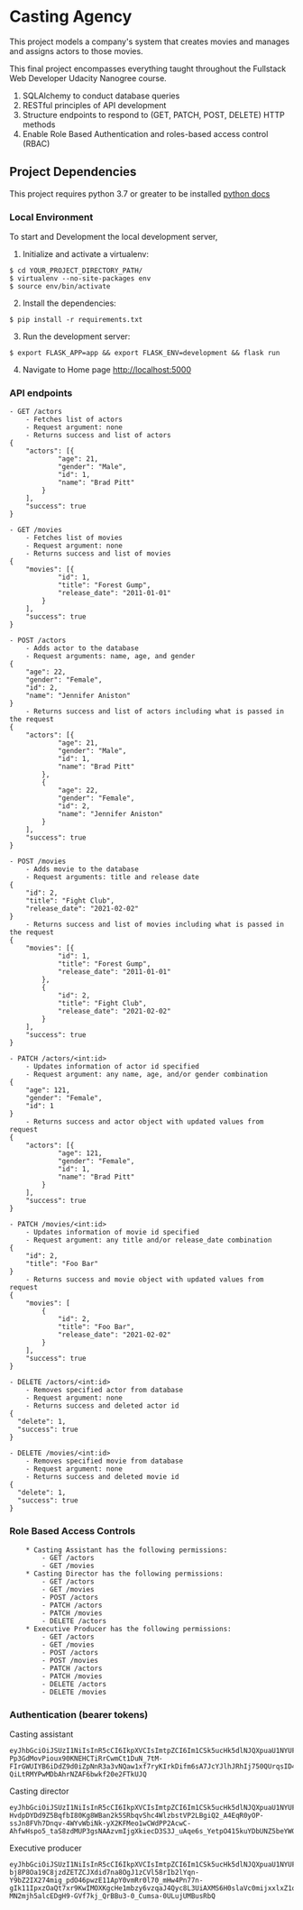 # Casting Agency
This project models a company's system that creates movies and manages and assigns actors to those movies. 

This final project encompasses everything taught throughout the Fullstack Web Developer Udacity Nanogree course. 
1) SQLAlchemy to conduct database queries
2) RESTful principles of API development
3) Structure endpoints to respond to (GET, PATCH, POST, DELETE) HTTP methods
4) Enable Role Based Authentication and roles-based access control (RBAC)



## Project Dependencies
This project requires python 3.7 or greater to be installed [python docs](https://wiki.python.org/moin/BeginnersGuide/Download)


### Local Environment
To start and Development the local development server,

1. Initialize and activate a virtualenv:
  ```
  $ cd YOUR_PROJECT_DIRECTORY_PATH/
  $ virtualenv --no-site-packages env
  $ source env/bin/activate
  ```

2. Install the dependencies:
  ```
  $ pip install -r requirements.txt
  ```

3. Run the development server:
  ```
  $ export FLASK_APP=app && export FLASK_ENV=development && flask run
  ```

4. Navigate to Home page [http://localhost:5000](http://localhost:5000)


### API endpoints
```
- GET /actors
    - Fetches list of actors
    - Request argument: none
    - Returns success and list of actors
{
	"actors": [{
			"age": 21,
			"gender": "Male",
			"id": 1,
			"name": "Brad Pitt"
		}
	],
	"success": true
}

- GET /movies
    - Fetches list of movies
    - Request argument: none
    - Returns success and list of movies
{
	"movies": [{
			"id": 1,
			"title": "Forest Gump",
			"release_date": "2011-01-01"
		}
	],
	"success": true
}

- POST /actors
    - Adds actor to the database
    - Request arguments: name, age, and gender
{
    "age": 22,
    "gender": "Female",
    "id": 2,
    "name": "Jennifer Aniston"
}
    - Returns success and list of actors including what is passed in the request
{
	"actors": [{
			"age": 21,
			"gender": "Male",
			"id": 1,
			"name": "Brad Pitt"
		},
		{
			"age": 22,
			"gender": "Female",
			"id": 2,
			"name": "Jennifer Aniston"
		}
	],
	"success": true
}

- POST /movies
    - Adds movie to the database
    - Request arguments: title and release date
{
    "id": 2,
    "title": "Fight Club",
    "release_date": "2021-02-02"
}
    - Returns success and list of movies including what is passed in the request
{
	"movies": [{
			"id": 1,
			"title": "Forest Gump",
			"release_date": "2011-01-01"
		},
		{
			"id": 2,
			"title": "Fight Club",
			"release_date": "2021-02-02"
		}
	],
	"success": true
}

- PATCH /actors/<int:id>
    - Updates information of actor id specified
    - Request argument: any name, age, and/or gender combination
{
    "age": 121,
    "gender": "Female",
    "id": 1
}
    - Returns success and actor object with updated values from request
{
	"actors": [{
			"age": 121,
			"gender": "Female",
			"id": 1,
			"name": "Brad Pitt"
		}
	],
	"success": true
}

- PATCH /movies/<int:id>
    - Updates information of movie id specified
    - Request argument: any title and/or release_date combination
{
    "id": 2,
    "title": "Foo Bar"
}
    - Returns success and movie object with updated values from request
{
	"movies": [
		{
			"id": 2,
			"title": "Foo Bar",
			"release_date": "2021-02-02"
		}
	],
	"success": true
}

- DELETE /actors/<int:id>
    - Removes specified actor from database
    - Request argument: none
    - Returns success and deleted actor id
{
  "delete": 1,
  "success": true
}

- DELETE /movies/<int:id>
    - Removes specified movie from database
    - Request argument: none
    - Returns success and deleted movie id
{
  "delete": 1,
  "success": true
}
```
    

    
### Role Based Access Controls
```
    * Casting Assistant has the following permissions:
        - GET /actors
        - GET /movies
    * Casting Director has the following permissions:
        - GET /actors
        - GET /movies
        - POST /actors
        - PATCH /actors
        - PATCH /movies
        - DELETE /actors
    * Executive Producer has the following permissions:
        - GET /actors
        - GET /movies
        - POST /actors
        - POST /movies
        - PATCH /actors
        - PATCH /movies
        - DELETE /actors
        - DELETE /movies
```
        
        
### Authentication (bearer tokens)
Casting assistant
```
eyJhbGciOiJSUzI1NiIsInR5cCI6IkpXVCIsImtpZCI6Im1CSk5ucHk5dlNJQXpuaU1NYUF4ViJ9.eyJpc3MiOiJodHRwczovL2Rldi04ZnhjdGxlYy51cy5hdXRoMC5jb20vIiwic3ViIjoiYXV0aDB8NjA0NDMwZDAwZDlmNzEwMDcwZWU2NGM3IiwiYXVkIjoiaHR0cHM6Ly9jYXN0aW5nLWFnZW5jeS8iLCJpYXQiOjE2MTU1MjE1NTIsImV4cCI6MTYxNTU5MzU1MiwiYXpwIjoiR2hyT282c3FkU2paY2txMnB1QlB2d1ZacmdrZmR5M1YiLCJzY29wZSI6IiIsInBlcm1pc3Npb25zIjpbImdldDphY3RvcnMiLCJnZXQ6bW92aWVzIl19.YguobDkRrWR66UZXugJGnYJ70LsKC6LUzHrbPYLU6Qgky576eVEJNpXQYwlX1VwynDZYLji8DrVAuTktoFYz73tTX77ZYl4G5a1jMMpLEUwIoayBUpTIsUyAyl_DAv2S55DHAbzpqjsG-Pp3GdMovPioux90KNEHCTiRrCwmCt1DuN_7tM-FIrGWUIYB6iDdZ9d0iZpNnR3a3vNQaw1xf7ryKIrkDifm6sA7JcYJlhJRhIj750QUrqsID4kh7XL4glsHM7QGKSAkA0olitZ9qBlWqsKnRnWHiCcOB3J5ZQAW5lH1fVq-QiLtRMYPwMDbAhrNZAF6bwkf20e2FTkUJQ
```
Casting director
```
eyJhbGciOiJSUzI1NiIsInR5cCI6IkpXVCIsImtpZCI6Im1CSk5ucHk5dlNJQXpuaU1NYUF4ViJ9.eyJpc3MiOiJodHRwczovL2Rldi04ZnhjdGxlYy51cy5hdXRoMC5jb20vIiwic3ViIjoiYXV0aDB8NWY3NzUzNWRiNDk4ZTIwMDZiOTQyNDNkIiwiYXVkIjoiaHR0cHM6Ly9jYXN0aW5nLWFnZW5jeS8iLCJpYXQiOjE2MTU1MjA4NDcsImV4cCI6MTYxNTU5Mjg0NywiYXpwIjoiR2hyT282c3FkU2paY2txMnB1QlB2d1ZacmdrZmR5M1YiLCJzY29wZSI6IiIsInBlcm1pc3Npb25zIjpbImRlbGV0ZTphY3RvcnMiLCJnZXQ6YWN0b3JzIiwiZ2V0Om1vdmllcyIsInBhdGNoOmFjdG9ycyIsInBhdGNoOm1vdmllcyIsInBvc3Q6YWN0b3JzIl19.BuJAlW8J5WxAvQZB9a3ZNlgTpn0VVNiDBL9tW_Uae6iNg9Qg87xTa10Yg93uhHi0VI_hjr4mGwmzoGyIK1oebUOCrZzKypXRQK6yfZDr4N8NdrBQo1jIV7aUNX1gZe96hp8exnll0zEL-HvdpDYDd9Z5BqfbI80Kg8WBan2k5SRbqvShc4WlzbstVP2LBgiQ2_A4EqR0yOP-ssJn8FVh7Dnqv-4WYvWbiNk-yX2KFMeo1wCWdPP2AcwC-AhfwHspo5_taS8zdMUP3gsNAAzvmIjgXkiecD3S3J_uAqe6s_YetpO415kuYDbUNZ5beYWQ_5x98823iLoFAqw0I0kdWg
```
Executive producer
```
eyJhbGciOiJSUzI1NiIsInR5cCI6IkpXVCIsImtpZCI6Im1CSk5ucHk5dlNJQXpuaU1NYUF4ViJ9.eyJpc3MiOiJodHRwczovL2Rldi04ZnhjdGxlYy51cy5hdXRoMC5jb20vIiwic3ViIjoiYXV0aDB8NWY3NzUzOWNiYmJkODIwMDY4NjlmNDZjIiwiYXVkIjoiaHR0cHM6Ly9jYXN0aW5nLWFnZW5jeS8iLCJpYXQiOjE2MTU3MDE3NjUsImV4cCI6MTYxNTc3Mzc2NSwiYXpwIjoiR2hyT282c3FkU2paY2txMnB1QlB2d1ZacmdrZmR5M1YiLCJzY29wZSI6IiIsInBlcm1pc3Npb25zIjpbImRlbGV0ZTphY3RvcnMiLCJkZWxldGU6bW92aWVzIiwiZ2V0OmFjdG9ycyIsImdldDptb3ZpZXMiLCJwYXRjaDphY3RvcnMiLCJwYXRjaDptb3ZpZXMiLCJwb3N0OmFjdG9ycyIsInBvc3Q6bW92aWVzIl19.HDEqupExaB2l08pZNo9KVbRNHSXSTN1rw1HKJVfdgp9ENV7yOzvOnPDy5OJxi4Rc_E9APq47UcVtibRe_ZA7qiXGRn7Pfm2xmI-bj8P8Oa19C8jzdZETZCJXdid7na8OgJ1zCVl58rIb2lYqn-Y9bZ2IX274mig_pdO46pwzE11ApY0vmRr0l70_mHw4Pn77n-gIk11IpxzOaQt7xr9KwIMOXKgcHe1mbzy6vzqaJ4Qyc8L3UiAXMS6H0slaVc0mijxxlxZ1okywCY7TjCePy4OYuq4CxyJs1M-MN2mjh5alcEDgH9-GVf7kj_QrBBu3-0_Cumsa-0ULujUMBusRbQ
```
